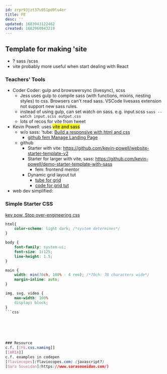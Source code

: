 ```yaml
---
id: zrpr93jzt37u951pd9lu4er
title: FE
desc: ''
updated: 1683943122462
created: 1682960943219
---
```

## Template for making 'site  
- ? sass /scss
- vite probably more useful when start dealing with React  

### Teachers' Tools
- Coder Coder: gulp and browswersync (livesync), scss
    - Jess uses gulp to compile sass (with functions, mixins, nesting styles) to css. Browsers can't read sass. VSCode livesass extension not support new sass rules.
    - instead of using gulp, can set watch on sass. e.g. input.scss `sass --watch input.scss output.css`
    - lots of recos for vite from tweet
- Kevin Powell: uses <mark>vite and sass</mark>
    - w/o sass: 'tube: [Build a responsive with html and css](https://www.youtube.com/watch?v=h3bTwCqX4ns&list=PL4-IK0AVhVjNDRHoXGort7sDWcna8cGPA)  
        - [github fem Manage Landing Page](https://github.com/kevin-powell/fem-manage-landing-page-part-1)
    - github 
        - Starter with vite: https://github.com/kevin-powell/website-starter-template-v2
        - Starter for larger with vite, sass: https://github.com/kevin-powell/demo-starter-template-with-sass
            - fem: frontend mentor
        - Dynamic grid layout tut
            - [tube for grid](https://youtu.be/sKFW3wek21Q) 
            - [code for grid tut](https://github.com/kevin-powell/dynamic-grid-layout)
- web dev simplified: 

### Simple Starter CSS
[kev pow, Stop over-engineering css](youtube.com)
```css
html{
    color-scheme: light dark; /*system determines*/
}

body {
    font-family: system-ui;
    font-size: 1:125;
    line-height: 1.5;
}

main {
    width: min(70ch, 100% - 4 rem); /*70ch: 70 characters wide*/
    margin-inline: auto;
}

img, svg, video {
    max-width: 100%
    display: block;
}
```css






### Resource
c.f. [[FE.css.naming]]  
[[ARIA]]  
c.f. examples in codepen  
[flaviocopes](flaviocopes.com) (javascript?)  
[Sara Soueidan](https://www.sarasoueidan.com/)